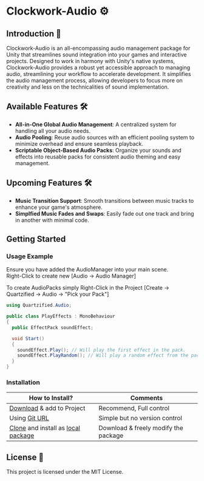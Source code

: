 # Clockwork-Audio ⚙️

## Introduction 🌟
Clockwork-Audio is an all-encompassing audio management package for Unity that streamlines sound integration into your games and interactive projects. Designed to work in harmony with Unity's native systems, Clockwork-Audio provides a robust yet accessible approach to managing audio, streamlining your workflow to accelerate development. It simplifies the audio management process, allowing developers to focus more on creativity and less on the technicalities of sound implementation.

## Available Features 🛠️
- **All-in-One Global Audio Management**: A centralized system for handling all your audio needs.
- **Audio Pooling**: Reuse audio sources with an efficient pooling system to minimize overhead and ensure seamless playback.
- **Scriptable Object-Based Audio Packs**: Organize your sounds and effects into reusable packs for consistent audio theming and easy management.

## Upcoming Features 🛠️
- **Music Transition Support**: Smooth transitions between music tracks to enhance your game's atmosphere.
- **Simplfied Music Fades and Swaps**: Easily fade out one track and bring in another with minimal code.

## Getting Started

### Usage Example
Ensure you have added the AudioManager into your main scene.  
Right-Click to create new [Audio -> Audio Manager]  

To create AudioPacks simply Right-Click in the Project [Create -> Quartzified -> Audio -> "Pick your Pack"]
```cs
using Quartzified.Audio;

public class PlayEffects : MonoBehaviour
{
  public EffectPack soundEffect;

  void Start()
  {
    soundEffect.Play(); // Will play the first effect in the pack.
    soundEffect.PlayRandom(); // Will play a random effect from the pack.
  }
}
```


### Installation
| **How to Install?** | Comments |
| ------------------- | -------- |
| [Download](https://docs.github.com/en/repositories/working-with-files/using-files/downloading-source-code-archives) & add to Project | Recommend, Full control |
| Using [Git URL](https://docs.unity3d.com/Manual/upm-ui-giturl.html) | Simple but no version control |
| [Clone](https://docs.github.com/en/repositories/creating-and-managing-repositories/cloning-a-repository#cloning-a-repository-to-github-desktop) and install as [local package](https://docs.unity3d.com/Manual/upm-ui-local.html) | Download & freely modify the package |

## License 📄
This project is licensed under the MIT License.
